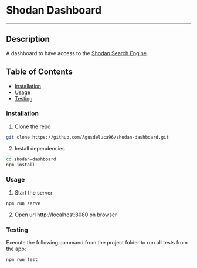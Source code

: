 # Shodan Dashboard

---

## Description

A dashboard to have access to the [Shodan Search Engine](https://www.shodan.io/).

## Table of Contents

- [Installation](#installation)
- [Usage](#usage)
- [Testing](#testing)

### Installation

1. Clone the repo
```bash
git clone https://github.com/Agusdeluca96/shodan-dashboard.git
```

2. Install dependencies
```bash
cd shodan-dashboard
npm install
```

### Usage

1. Start the server

```bash
npm run serve
```

2. Open url http://localhost:8080 on browser

### Testing
Execute the following command from the project folder to run all tests from the app:
```bash
npm run test
```